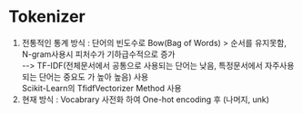 # Tokenizer


1. 전통적인 통계 방식 : 단어의 빈도수로 Bow(Bag of Words) > 순서를 유지못함, N-gram사용시 피처수가 기하급수적으로 증가 <br>
--> TF-IDF(전체문서에서 공통으로 사용되는 단어는 낮음, 특정문서에서 자주사용되는 단어는 중요도 가 높아 높음) 사용 <br>
Scikit-Learn의 TfidfVectorizer Method 사용 <br>
2. 현재 방식 : Vocabrary 사전화 하여 One-hot encoding 후 (나머지, unk)
